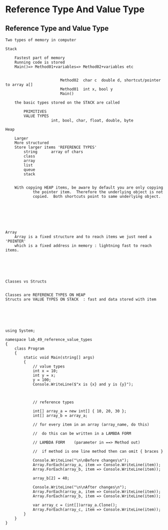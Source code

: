 # Reference Type And Value Type

## Reference Type and Value Type
    
    Two types of memory in computer
    
    Stack
    
    	Fastest part of memory
    	Running code is stored
    	Main()=> Method01+variables=> Method02+variables etc
    
    
    						Method02  char c  double d, shortcut/pointer to array a[]
    						Method01  int x, bool y
    						Main()
    
    	the basic types stored on the STACK are called
    
    		PRIMITIVES
    		VALUE TYPES
    					int, bool, char, float, double, byte
    
    Heap
    
    	Larger 
    	More structured
    	Store larger items 'REFERENCE TYPES'
    		string      array of chars
    		class
    		array 			
    		list
    		queue
    		stack
    
    
    	With copying HEAP items, be aware by default you are only copying
    			the pointer item.  Therefore the underlying object is not
    			copied.  Both shortcuts point to same underlying object.
    
    
    
    
    
    
    
    Array
    	Array is a fixed structure and to reach items we just need a 'POINTER'
    	which is a fixed address in memory : lightning fast to reach items.
    
    
    
    
    
    
    Classes vs Structs
    
    
    Classes are REFERENCE TYPES ON HEAP
    Structs are VALUE TYPES ON STACK  : fast and data stored with item
    
    
    
    
    
    
    using System;
    
    namespace lab_49_reference_value_types
    {
        class Program
        {
            static void Main(string[] args)
            {
                // value types
                int x = 10;
                int y = x;
                y = 100;
                Console.WriteLine($"x is {x} and y is {y}");
    
    
    
                // reference types
    
                int[] array_a = new int[] { 10, 20, 30 };
                int[] array_b = array_a;
    
                // for every item in an array (array_name, do this)
    
                //  do this can be written in a LAMBDA FORM
    
                // LAMBDA FORM    (parameter in ==> Method out)
    
                //  if method is one line method then can omit { braces }
    
                Console.WriteLine("\n\nBefore changes\n");
                Array.ForEach(array_a, item => Console.WriteLine(item));
                Array.ForEach(array_b, item => Console.WriteLine(item));
    
                array_b[2] = 40;
    
                Console.WriteLine("\n\nAfter changes\n");
                Array.ForEach(array_a, item => Console.WriteLine(item));
                Array.ForEach(array_b, item => Console.WriteLine(item));
    
                var array_c = (int[])array_a.Clone();
                Array.ForEach(array_c, item => Console.WriteLine(item));
            }
        }
    }